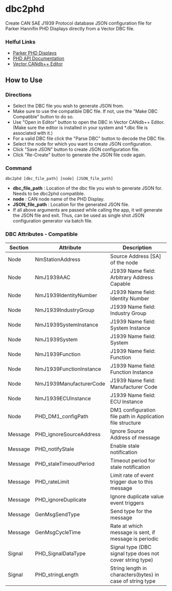 # dbc2phd
Create CAN SAE J1939 Protocol database JSON configuration file for Parker Hannifin PHD Displays directly from a Vector DBC file.
### Helful Links
- [Parker PHD Displays](https://ph.parker.com/us/17616/en/phd)
- [PHD API Documentation](https://www.parker.com/Literature/Electronic%20Controls%20Division/Literature%20files/PHD_API_Reference_MSG33-5021-M3.pdf)
- [Vector CANdb++ Editor](https://www.vector.com/int/en/download/?tx_vectorproducts_productdownloaddetail%5Baction%5D=show&tx_vectorproducts_productdownloaddetail%5Bcontroller%5D=Productdownload&tx_vectorproducts_productdownloaddetail%5Bdownload%5D=54817&cHash=8adc056c8357025d3610a12fb823c59d)
## How to Use
### Directions
- Select the DBC file you wish to generate JSON from.
- Make sure to use the compatible DBC file. If not, use the "Make DBC Compatible" button to do so.
- Use "Open in Editor" button to open the DBC in Vector CANdb++ Editor. (Make sure the editor is installed in your system and *.dbc file is associated with it.)
- For a valid DBC file click the "Parse DBC" button to decode the DBC file.
- Select the node for which you want to create JSON configuration.
- Click "Save JSON" button to create JSON configuration file.
- Click "Re-Create" button to generate the JSON file code again.
### Command
    dbc2phd [dbc_file_path] [node] [JSON_file_path]

- **dbc_file_path** : Location of the dbc file you wish to generate JSON for. Needs to be dbc2phd compatible.
- **node** : CAN node name of the PHD Display.
- **JSON_file_path** : Location for the generated JSON file.
- If all above arguments are passed while calling the app, it will generate the JSON file and exit. Thus, can be used as single shot JSON configuration generator via batch file.
### DBC Attributes - Compatible
| Section | Attribute | Description | 
|--|--|--|
| Node | NmStationAddress | Source Address [SA] of the node |
| Node | NmJ1939AAC | J1939 Name field: Arbitrary Address Capable |
| Node | NmJ1939IdentityNumber | J1939 Name field: Identity Number |
| Node | NmJ1939IndustryGroup | J1939 Name field: Industry Group |
| Node | NmJ1939SystemInstance | J1939 Name field: System Instance |
| Node | NmJ1939System | J1939 Name field: System |
| Node | NmJ1939Function | J1939 Name field: Function |
| Node | NmJ1939FunctionInstance | J1939 Name field: Function Instance |
| Node | NmJ1939ManufacturerCode | J1939 Name field: Manufacturer Code |
| Node | NmJ1939ECUInstance | J1939 Name field: ECU Instance |
| Node | PHD_DM1_configPath | DM1 configuration file path in Application file structure |
| Message | PHD_ignoreSourceAddress | Ignore Source Address of message |
| Message | PHD_notifyStale | Enable stale notification |
| Message | PHD_staleTimeoutPeriod | Timeout period for stale notification |
| Message | PHD_rateLimit | Limit rate of event trigger due to this message |
| Message | PHD_ignoreDuplicate | Ignore duplicate value event triggers |
| Message | GenMsgSendType | Send type for the message |
| Message | GenMsgCycleTime | Rate at which message is sent, if message is periodic |
| Signal | PHD_SignalDataType | Signal type (DBC signal type does not cover string type) |
| Signal | PHD_stringLength | String length in characters(bytes) in case of string type |
